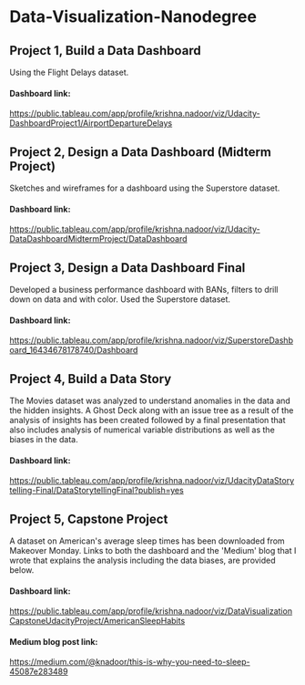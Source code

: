 # Data-Visualization-Nanodegree

## Project 1, Build a Data Dashboard
Using the Flight Delays dataset.
#### Dashboard link:
https://public.tableau.com/app/profile/krishna.nadoor/viz/Udacity-DashboardProject1/AirportDepartureDelays

## Project 2, Design a Data Dashboard (Midterm Project)
Sketches and wireframes for a dashboard using the Superstore dataset.
#### Dashboard link:
https://public.tableau.com/app/profile/krishna.nadoor/viz/Udacity-DataDashboardMidtermProject/DataDashboard

## Project 3, Design a Data Dashboard Final
Developed a business performance dashboard with BANs, filters to drill down on data and with color.
Used the Superstore dataset.
#### Dashboard link:
https://public.tableau.com/app/profile/krishna.nadoor/viz/SuperstoreDashboard_16434678178740/Dashboard

## Project 4, Build a Data Story
The Movies dataset was analyzed to understand anomalies in the data and the hidden insights.
A Ghost Deck along with an issue tree as a result of the analysis of insights has been created followed by a final presentation that also includes analysis of numerical variable distributions as well as the biases in the data.
#### Dashboard link:
https://public.tableau.com/app/profile/krishna.nadoor/viz/UdacityDataStorytelling-Final/DataStorytellingFinal?publish=yes

## Project 5, Capstone Project
A dataset on American's average sleep times has been downloaded from Makeover Monday. Links to both the dashboard and the 'Medium' blog that I wrote that explains the analysis including the data biases, are provided below.
#### Dashboard link:
https://public.tableau.com/app/profile/krishna.nadoor/viz/DataVisualizationCapstoneUdacityProject/AmericanSleepHabits
#### Medium blog post link:
https://medium.com/@knadoor/this-is-why-you-need-to-sleep-45087e283489

